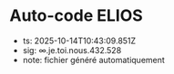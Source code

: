 # Auto-code ELIOS
- ts: 2025-10-14T10:43:09.851Z
- sig: ∞.je.toi.nous.432.528
- note: fichier généré automatiquement